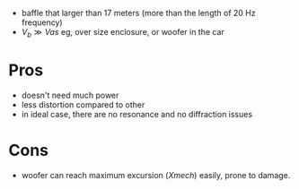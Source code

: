 - baffle that larger than 17 meters (more than the length of 20 Hz frequency)
- $V_b \gg Vas$ eg, over size enclosure, or woofer in the car

# Pros
- doesn't need much power
- less distortion compared to other
- in ideal case, there are no resonance and no diffraction issues

# Cons
- woofer can reach maximum excursion ($Xmech$) easily, prone to damage.